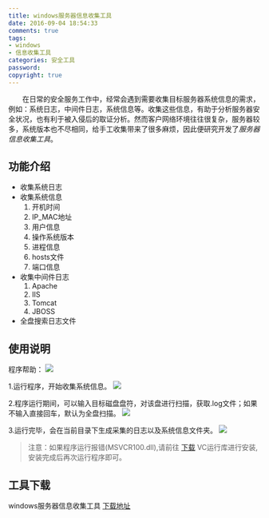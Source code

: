 ```yaml
---
title: windows服务器信息收集工具
date: 2016-09-04 18:54:33
comments: true
tags: 
- windows
- 信息收集工具
categories: 安全工具
password:
copyright: true
---
```


　　在日常的安全服务工作中，经常会遇到需要收集目标服务器系统信息的需求，例如：系统日志，中间件日志，系统信息等。收集这些信息，有助于分析服务器安全状况，也有利于被入侵后的取证分析。然而客户网络环境往往很复杂，服务器较多，系统版本也不尽相同，给手工收集带来了很多麻烦，因此便研究开发了*服务器信息收集工具*。
<!-- more -->
## 功能介绍

* 收集系统日志
* 收集系统信息
	1. 开机时间
	2. IP_MAC地址
	3. 用户信息
	4. 操作系统版本
	5. 进程信息
	6. hosts文件
	7. 端口信息
* 收集中间件日志
	1. Apache
	2. IIS
	3. Tomcat
	4. JBOSS
* 全盘搜索日志文件

## 使用说明
程序帮助：
![](/upload_image/20160905/001.png)

1.运行程序，开始收集系统信息。
![](/upload_image/20160905/002.png)

2.程序运行期间，可以输入目标磁盘盘符，对该盘进行扫描，获取.log文件；如果不输入直接回车，默认为全盘扫描。
![](/upload_image/20160905/003.png)

3.运行完毕，会在当前目录下生成采集的日志以及系统信息文件夹。
![](/upload_image/20160905/004.png)


>注意：如果程序运行报错(MSVCR100.dll),请前往 [下载](https://github.com/tengzhangchao/Windows_Packages/raw/master/VC%2B%2B%20Redist/2010_vcredist_x64.exe) VC运行库进行安装,安装完成后再次运行程序即可。


## 工具下载

windows服务器信息收集工具 [下载地址](https://github.com/tengzhangchao/InForMation)

